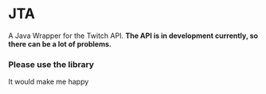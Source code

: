 # JTA
A Java Wrapper for the Twitch API. **The API is in development currently, so there can be a lot of problems.**

### Please use the library
It would make me happy
